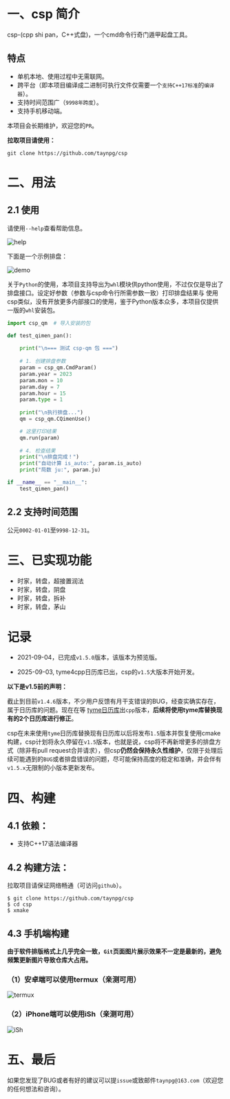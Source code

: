 # 一、csp 简介

csp-(cpp shi pan，C++式盘)，一个cmd命令行奇门遁甲起盘工具。

## 特点

- 单机本地、使用过程中无需联网。
- 跨平台（即本项目编译成二进制可执行文件仅需要一个`支持C++17标准`的`编译器`）。
- 支持时间范围广（`9998年跨度`）。
- 支持手机移动端。

本项目会长期维护，欢迎您的`PR`。

**拉取项目请使用：**

```shell
git clone https://github.com/taynpg/csp
```

# 二、用法

## 2.1 使用

请使用`--help`查看帮助信息。

![help](https://github.com/taynpg/csp/raw/main/images/help.png)

下面是一个示例排盘：

![demo](https://github.com/taynpg/csp/raw/main/images/demo.png)

关于`Python`的使用，本项目支持导出为`whl`模块供python使用，不过仅仅是导出了排盘接口。设定好参数（参数与csp命令行所需参数一致）打印排盘结果与
使用csp类似，没有开放更多内部接口的使用，鉴于Python版本众多，本项目仅提供一版的`whl`安装包。

```python
import csp_qm  # 导入安装的包

def test_qimen_pan():
    
    print("\n=== 测试 csp-qm 包 ===")
    
    # 1. 创建排盘参数
    param = csp_qm.CmdParam()
    param.year = 2023
    param.mon = 10
    param.day = 7
    param.hour = 15
    param.type = 1
    
    print("\n执行排盘...")
    qm = csp_qm.CQimenUse()

    # 这里打印结果
    qm.run(param)
    
    # 4. 检查结果
    print("\n排盘完成！")
    print("自动计算 is_auto:", param.is_auto)
    print("局数 ju:", param.ju)

if __name__ == "__main__":
    test_qimen_pan()
```

## 2.2 支持时间范围

公元`0002-01-01`至`9998-12-31`。

# 三、已实现功能

- 时家，转盘，超接置润法
- 时家，转盘，阴盘
- 时家，转盘，拆补
- 时家，转盘，茅山

# 记录

- 2021-09-04，已完成`v1.5.0`版本，该版本为预览版。

- 2025-09-03, tyme4cpp日历库已出，csp的`v1.5`大版本开始开发。

**以下是v1.5前的声明：**

截止到目前`v1.4.6`版本，不少用户反馈有月干支错误的BUG，经查实确实存在，属于日历库的问题。现在在等 [tyme日历库](https://6tail.cn/tyme.html)出`cpp`版本，**后续将使用tyme库替换现有的2个日历库进行修正**。

csp在未来使用`tyme`日历库替换现有日历库以后将发布`1.5`版本并恢复使用cmake构建，csp计划将永久停留在`v1.5`版本，也就是说，csp将不再新增更多的排盘方式（除非有pull request合并请求），但csp**仍然会保持永久性维护**，仅限于处理后续可能遇到的`BUG`或者排盘错误的问题，尽可能保持高度的稳定和准确，并会伴有`v1.5.x`无限制的小版本更新发布。

# 四、构建

## 4.1 依赖：

- 支持C++17语法编译器

## 4.2 构建方法：

拉取项目请保证网络畅通（可访问`github`）。

```shell
$ git clone https://github.com/taynpg/csp
$ cd csp
$ xmake
```

## 4.3 手机端构建

**由于软件排版格式上几乎完全一致，`Git`页面图片展示效果不一定是最新的，避免频繁更新图片导致仓库大占用。**

### （1）安卓端可以使用termux（亲测可用）

![termux](https://github.com/taynpg/csp/raw/main/images/csp_qm_sjzpcjzr_android.jpg)

### （2）iPhone端可以使用iSh（亲测可用）

![iSh](https://github.com/taynpg/csp/raw/main/images/ish.png)

# 五、最后

如果您发现了BUG或者有好的建议可以提`issue`或致邮件`taynpg@163.com`（欢迎您的任何想法和咨询）。
